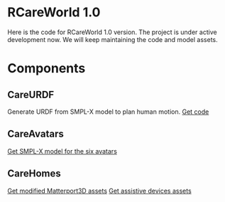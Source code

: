 # RCareWorld 1.0
Here is the code for RCareWorld 1.0 version. The project is under active development now. We will keep maintaining the code and model assets.

# Components
## CareURDF
Generate URDF from SMPL-X model to plan human motion.
[Get code](https://github.com/empriselab/CareURDF) 
## CareAvatars 
[Get SMPL-X model for the six avatars](https://drive.google.com/file/d/1OX1WmqYWX_WgSlOWXAhTE44OAbobis5O/view?usp=sharing)
## CareHomes
[Get modified Matterport3D assets](mailto:cathyye0809@gmail.com)
[Get assistive devices assets](mailto:cathyye0809@gmail.com)

